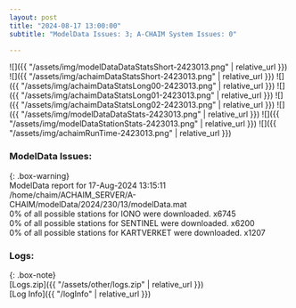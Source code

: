 ```yaml
---
layout: post
title: "2024-08-17 13:00:00"
subtitle: "ModelData Issues: 3; A-CHAIM System Issues: 0"

---
```


![]({{ "/assets/img/modelDataDataStatsShort-2423013.png" | relative_url }})
![]({{ "/assets/img/achaimDataStatsShort-2423013.png" | relative_url }})
![]({{ "/assets/img/achaimDataStatsLong00-2423013.png" | relative_url }})
![]({{ "/assets/img/achaimDataStatsLong01-2423013.png" | relative_url }})
![]({{ "/assets/img/achaimDataStatsLong02-2423013.png" | relative_url }})
![]({{ "/assets/img/modelDataDataStats-2423013.png" | relative_url }})
![]({{ "/assets/img/modelDataStationStats-2423013.png" | relative_url }})
![]({{ "/assets/img/achaimRunTime-2423013.png" | relative_url }})


### ModelData Issues:  
  
{: .box-warning}  
 ModelData report for 17-Aug-2024 13:15:11   
 /home/chaim/ACHAIM_SERVER/A-CHAIM/modelData/2024/230/13/modelData.mat   
 0% of all possible stations for IONO were downloaded. x6745   
 0% of all possible stations for SENTINEL were downloaded. x6200   
 0% of all possible stations for KARTVERKET were downloaded. x1207   
  


### Logs:  
  
{: .box-note}  
[Logs.zip]({{ "/assets/other/logs.zip" | relative_url }})  
[Log Info]({{ "/logInfo" | relative_url }})  
